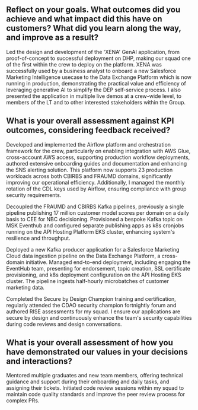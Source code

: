 ## Reflect on your goals. What outcomes did you achieve and what impact did this have on customers? What did you learn along the way, and improve as a result?

Led the design and development of the 'XENA' GenAI application, from proof-of-concept to successful deployment on DHP, making our squad one of the first within the crew to deploy on the platform. XENA was successfully used by a business analyst to onboard a new Salesforce Marketing Intelligence usecase to the Data Exchange Platform which is now running in production, demonstrating the practical value and efficiency of leveraging generative AI to simplify the DEP self-service process.  I also presented the application in multiple live demos at a crew-wide level, to members of the LT and to other interested stakeholders within the Group.


## What is your overall assessment against KPI outcomes, considering feedback received?

Developed and implemented the Airflow platform and orchestration framework for the crew, particularly on enabling integration with AWS Glue, cross-account AWS access, supporting production workflow deployments, authored extensive onboarding guides and documentation and enhancing the SNS alerting solution. This platform now supports 23 production workloads across both CBIRBS and FRAUMD domains, significantly improving our operational efficiency. Additionally, I managed the monthly rotation of the CDL keys used by Airflow, ensuring compliance with group security requirements.

Decoupled the FRAUMD and CBIRBS Kafka pipelines, previously a single pipeline publishing 17 million customer model scores per domain on a daily basis to CEE for NBC decisioning. Provisioned a bespoke Kafka topic on MSK Eventhub and configured separate publishing apps as k8s cronjobs running on the API Hosting Platform EKS cluster, enhancing system's resilience and throughput.

Deployed a new Kafka producer application for a Salesforce Marketing Cloud data ingestion pipeline on the Data Exchange Platform, a cross-domain initiative. Managed end-to-end deployment, including engaging the EventHub team, presenting for endorsement, topic creation, SSL certificate provisioning, and k8s deployment configuration on the API Hosting EKS cluster. The pipeline ingests half-hourly microbatches of customer marketing data.

Completed the Secure by Design Champion training and certification, regularly attended the CDAO security champion fortnightly forum and authored RISE assessments for my squad.  I ensure our applications are secure by design and continuously enhance the team's security capabilities during code reviews and design conversations.

## What is your overall assessment of how you have demonstrated our values in your decisions and interactions?

Mentored multiple graduates and new team members, offering technical guidance and support during their onboarding and daily tasks, and assigning their tickets. Initiated code review sessions within my squad to maintain code quality standards and improve the peer review process for complex PRs. 
  
